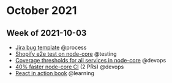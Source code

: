 # October 2021

## Week of 2021-10-03

- [Jira bug template](https://helloextend.atlassian.net/browse/TESTING-80) @process
- [Shopify e2e test on node-core](https://github.com/helloextend/node-core/pull/5760) @testing
- [Coverage thresholds for all services in node-core](https://github.com/helloextend/node-core/pull/5830) @devops
- [40% faster node-core CI](https://github.com/helloextend/node-core/pull/5821) (2 PRs) @devops 
- [React in action book](https://www.manning.com/books/react-in-action) @learning

